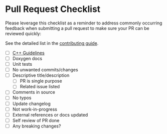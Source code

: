 # Pull Request Checklist

Please leverage this checklist as a reminder to address commonly occurring feedback when submitting a pull request to make sure your PR can be reviewed quickly:

See the detailed list in the [contributing guide](https://github.com/Azure/azure-sdk-for-cpp/blob/main/CONTRIBUTING.md#pull-requests).

- [ ] [C++ Guidelines](https://azure.github.io/azure-sdk/cpp_introduction.html)
- [ ] Doxygen docs
- [ ] Unit tests
- [ ] No unwanted commits/changes
- [ ] Descriptive title/description
  - [ ] PR is single purpose
  - [ ] Related issue listed
- [ ] Comments in source
- [ ] No typos
- [ ] Update changelog
- [ ] Not work-in-progress
- [ ] External references or docs updated
- [ ] Self review of PR done
- [ ] Any breaking changes?
